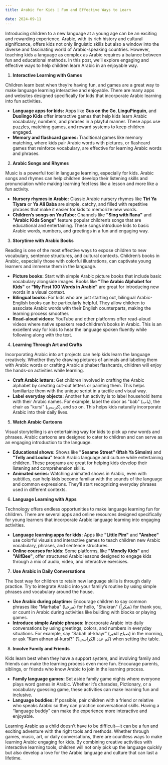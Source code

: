 ```yaml
---
title: Arabic for Kids | Fun and Effective Ways to Learn

date: 2024-09-11
---
```


Introducing children to a new language at a young age can be an exciting and rewarding experience. Arabic, with its rich history and cultural significance, offers kids not only linguistic skills but also a window into the diverse and fascinating world of Arabic-speaking countries. However, teaching kids a language as complex as Arabic requires a balance between fun and educational methods. In this post, we’ll explore engaging and effective ways to help children learn Arabic in an enjoyable way.

1.  **Interactive Learning with Games**

Children learn best when they’re having fun, and games are a great way to make language learning interactive and enjoyable. There are many apps and websites designed specifically for kids that incorporate Arabic learning into fun activities.

- **Language apps for kids:** Apps like **Gus on the Go**, **LinguPinguin**, and **Duolingo Kids** offer interactive games that help kids learn Arabic vocabulary, numbers, and phrases in a playful manner. These apps use puzzles, matching games, and reward systems to keep children engaged.
- **Memory and flashcard games:** Traditional games like memory matching, where kids pair Arabic words with pictures, or flashcard games that reinforce vocabulary, are effective for learning Arabic words and phrases.

2.  **Arabic Songs and Rhymes**

Music is a powerful tool in language learning, especially for kids. Arabic songs and rhymes can help children develop their listening skills and pronunciation while making learning feel less like a lesson and more like a fun activity.

- **Nursery rhymes in Arabic:** Classic Arabic nursery rhymes like **Tiri Ya Tiyara** or **Ya Ali Baba** are simple, catchy, and filled with repetitive phrases that make it easier for kids to memorize new words.
- **Children’s songs on YouTube:** Channels like **"Sing with Rana"** and **"Arabic Kids Songs"** feature popular children’s songs that are educational and entertaining. These songs introduce kids to basic Arabic words, numbers, and greetings in a fun and engaging way.

3.  **Storytime with Arabic Books**

Reading is one of the most effective ways to expose children to new vocabulary, sentence structures, and cultural contexts. Children’s books in Arabic, especially those with colorful illustrations, can captivate young learners and immerse them in the language.

- **Picture books:** Start with simple Arabic picture books that include basic vocabulary alongside images. Books like **"The Arabic Alphabet for Kids"** or **"My First 100 Words in Arabic"** are great for introducing new words in a visual context.
- **Bilingual books:** For kids who are just starting out, bilingual Arabic-English books can be particularly helpful. They allow children to associate Arabic words with their English counterparts, making the learning process smoother.
- **Read-aloud videos:** YouTube and other platforms offer read-aloud videos where native speakers read children’s books in Arabic. This is an excellent way for kids to hear the language spoken fluently while following along with the text.

4.  **Learning Through Art and Crafts**

Incorporating Arabic into art projects can help kids learn the language creatively. Whether they’re drawing pictures of animals and labeling them with Arabic words or crafting Arabic alphabet flashcards, children will enjoy the hands-on activities while learning.

- **Craft Arabic letters:** Get children involved in crafting the Arabic alphabet by creating cut-out letters or painting them. This helps familiarize them with the unique script in a tactile and visual way.
- **Label everyday objects:** Another fun activity is to label household items with their Arabic names. For example, label the door as "bab" (باب), the chair as "kursi" (كرسي), and so on. This helps kids naturally incorporate Arabic into their daily lives.

5.  **Watch Arabic Cartoons**

Visual storytelling is an entertaining way for kids to pick up new words and phrases. Arabic cartoons are designed to cater to children and can serve as an engaging introduction to the language.

- **Educational shows:** Shows like **"Sesame Street" (Iftah Ya Simsim)** and **"Telly and Loulou"** teach Arabic language and culture while entertaining children. These programs are great for helping kids develop their listening and comprehension skills.
- **Animated series:** Watching animated shows in Arabic, even with subtitles, can help kids become familiar with the sounds of the language and common expressions. They’ll start recognizing everyday phrases used in different contexts.

6.  **Language Learning with Apps**

Technology offers endless opportunities to make language learning fun for children. There are several apps and online resources designed specifically for young learners that incorporate Arabic language learning into engaging activities.

- **Language learning apps for kids:** Apps like **"Little Pim"** and **"Arabee"** use colorful visuals and interactive games to teach children new Arabic vocabulary, phrases, and sentence structures.
- **Online courses for kids:** Some platforms, like **"Mondly Kids"** and **"AlifBee"**, offer structured Arabic lessons designed to engage kids through a mix of audio, video, and interactive exercises.

7.  **Use Arabic in Daily Conversations**

The best way for children to retain new language skills is through daily practice. Try to integrate Arabic into your family’s routine by using simple phrases and vocabulary around the house.

- **Use Arabic during playtime:** Encourage children to say common phrases like "Marhaba" (مرحبا) for hello, "Shukran" (شكراً) for thank you, or count in Arabic during activities like building with blocks or playing games.
- **Introduce simple Arabic phrases:** Incorporate Arabic into daily conversations by using greetings, colors, and numbers in everyday situations. For example, say “Sabah al-khayr” (صباح الخير) in the morning, or ask “Kam athnan al-kursi?” (كم عدد الكراسي؟) when setting the table.

8.  **Involve Family and Friends**

Kids learn best when they have a support system, and involving family and friends can make the learning process even more fun. Encourage parents, siblings, or friends who know Arabic to join in the learning process.

- **Family language games:** Set aside family game nights where everyone plays word games in Arabic. Whether it’s charades, Pictionary, or a vocabulary guessing game, these activities can make learning fun and inclusive.
- **Language buddies:** If possible, pair children with a friend or relative who speaks Arabic so they can practice conversational skills. Having a “language buddy” can make the experience more interactive and enjoyable.

Learning Arabic as a child doesn’t have to be difficult—it can be a fun and exciting adventure with the right tools and methods. Whether through games, music, art, or daily conversations, there are countless ways to make learning Arabic engaging for kids. By combining creative activities with interactive learning tools, children will not only pick up the language quickly but also develop a love for the Arabic language and culture that can last a lifetime.
